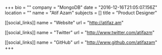 +++
bio = ""
company = "MongoDB"
date = "2016-12-16T21:05:07.156Z"
location = ""
name = "Atif Azam"
subjects = []
title = "Product Designer"

[[social_links]]
  name = "Website"
  url = "http://atifaz.am"

[[social_links]]
  name = "Twitter"
  url = "http://www.twitter.com/atifazm"

[[social_links]]
  name = "GitHub"
  url = "http://www.github.com/atifazam"
+++
